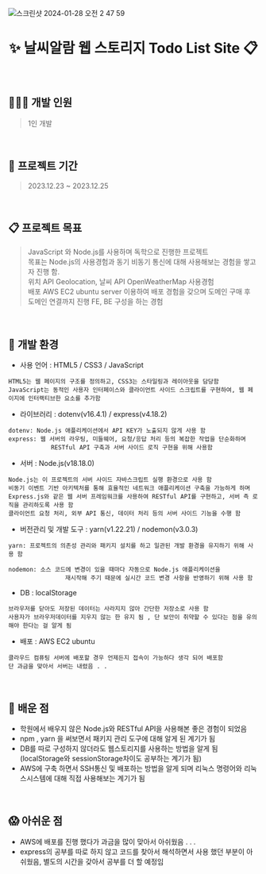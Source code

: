 ![스크린샷 2024-01-28 오전 2 47 59](https://github.com/gayulz/TODOLIST_project/assets/109029219/bba55ff4-4481-4b4a-9ff3-6c6fd7a0acd0)
<h1 align="center"> ✨ 날씨알람 웹 스토리지 Todo List Site 📋  </h1>
&nbsp;
&nbsp;

## 👩🏻‍💻 개발 인원
> 1인 개발 

&nbsp;
&nbsp;

## 🚀 프로젝트 기간
> 2023.12.23 ~ 2023.12.25

&nbsp;
&nbsp;

## 📋 프로젝트 목표
> JavaScript 와 Node.js를 사용하며 독학으로 진행한 프로젝트  
> 목표는 Node.js의 사용경험과 동기 비동기 통신에 대해 사용해보는 경험을 쌓고자 진행 함.     
> 위치 API Geolocation, 날씨 API OpenWeatherMap 사용경험   
> 배포 AWS EC2 ubuntu server 이용하여 배포 경험을 갖으며 도메인 구매 후 도메인 연결까지 진행
> FE, BE 구성을 하는 경험 

&nbsp;
&nbsp;
## 🚧 개발 환경 
- 사용 언어 : HTML5 / CSS3 / JavaScript
```
HTML5는 웹 페이지의 구조를 정의하고, CSS3는 스타일링과 레이아웃을 담당함
JavaScript는 동적인 사용자 인터페이스와 클라이언트 사이드 스크립트를 구현하여, 웹 페이지에 인터랙티브한 요소를 추가함
```
- 라이브러리 : dotenv(v16.4.1) / express(v4.18.2)
```
dotenv: Node.js 애플리케이션에서 API KEY가 노출되지 않게 사용 함 
express: 웹 서버의 라우팅, 미들웨어, 요청/응답 처리 등의 복잡한 작업을 단순화하며 
            RESTful API 구축과 서버 사이드 로직 구현을 위해 사용함 
```
- 서버 : Node.js(v18.18.0) 
```
Node.js는 이 프로젝트의 서버 사이드 자바스크립트 실행 환경으로 사용 함
비동기 이벤트 기반 아키텍처를 통해 효율적인 네트워크 애플리케이션 구축을 가능하게 하며
Express.js와 같은 웹 서버 프레임워크를 사용하여 RESTful API를 구현하고, 서버 측 로직을 관리하도록 사용 함
클라이언트 요청 처리, 외부 API 통신, 데이터 처리 등의 서버 사이드 기능을 수행 함
```
- 버전관리 및 개발 도구 : yarn(v1.22.21) / nodemon(v3.0.3)
```
yarn: 프로젝트의 의존성 관리와 패키지 설치를 하고 일관된 개발 환경을 유지하기 위해 사용 함

nodemon: 소스 코드에 변경이 있을 때마다 자동으로 Node.js 애플리케이션을 
                재시작해 주기 때문에 실시간 코드 변경 사항을 반영하기 위해 사용 함
```
- DB : localStorage 
```
브라우저를 닫아도 저장된 데이터는 사라지지 않아 간단한 저장소로 사용 함 
사용자가 브라우저데이터를 지우지 않는 한 유지 됨 , 단 보안이 취약할 수 있다는 점을 유의해야 한다는 걸 알게 됨 
```
- 배포 : AWS EC2 ubuntu
```
클라우드 컴퓨팅 서버에 배포할 경우 언제든지 접속이 가능하다 생각 되어 배포함
단 과금을 맞아서 서버는 내렸음 . . 
```
&nbsp;
&nbsp;

## 👀 배운 점 
- 학원에서 배우지 않은 Node.js와 RESTful API을 사용해본 좋은 경험이 되었음 
- npm , yarn 을 써보면서 패키지 관리 도구에 대해 알게 된 계기가 됨
- DB를 따로 구성하지 않더라도 웹스토리지를 사용하는 방법을 알게 됨(localStorage와 sessionStorage차이도 공부하는 계기가 됨)
- AWS에 구축 하면서 SSH통신 및 배포하는 방법을 알게 되며 리눅스 명령어와 리눅스시스템에 대해 직접 사용해보는 계기가 됨 

&nbsp;
&nbsp;
## 😱 아쉬운 점 
- AWS에 배포를 진행 했다가 과금을 많이 맞아서 아쉬웠음 . . . 
- express의 공부를 따로 하지 않고 코드를 찾아서 해석하면서 사용 했던 부분이 아쉬웠음, 별도의 시간을 갖아서 공부를 더 할 예정임 


